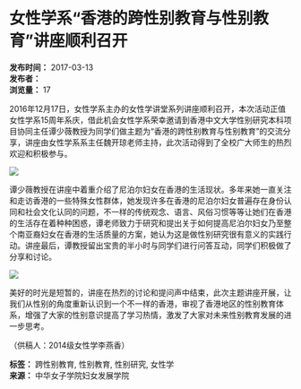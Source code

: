 # 女性学系“香港的跨性别教育与性别教育”讲座顺利召开

**发布时间：** 2017-03-13  
**发布者：**   
**浏览量：** 17  

2016年12月17日，女性学系主办的女性学讲堂系列讲座顺利召开，本次活动正值女性学系15周年系庆，借此机会女性学系荣幸邀请到香港中文大学性别研究本科项目协同主任谭少薇教授为同学们做主题为“香港的跨性别教育与性别教育”的交流分享，讲座由女性学系系主任魏开琼老师主持，此次活动得到了全校广大师生的热烈欢迎和积极参与。  

![](/__local/B/2B/91/D28711472229C17D7FDD3F73199_EF247776_9B9BE.jpg?e=.jpg)  

谭少薇教授在讲座中着重介绍了尼泊尔妇女在香港的生活现状。多年来她一直关注和走访香港的一些特殊女性群体，她发现许多在香港的尼泊尔妇女普遍存在身份认同和社会文化认同的问题，不一样的传统观念、语言、风俗习惯等等让她们在香港的生活存在着种种困惑，谭老师致力于研究和提出关于如何提高尼泊尔妇女乃至整个南亚裔妇女在香港的生活质量的方案，她认为这是做性别研究很有意义的实践行动。讲座最后，谭教授留出宝贵的半小时与同学们进行问答互动，同学们积极做了分享和讨论。    

![](/__local/2/4F/75/EB00528630BF4FBDF5BBD50DB70_ED4AB87F_11348B.jpg?e=.jpg)  

美好的时光是短暂的，讲座在热烈的讨论和提问声中结束，此次主题讲座开展，让我们从性别的角度重新认识到一个不一样的香港，审视了香港地区的性别教育体系，增强了大家的性别意识提高了学习热情，激发了大家对未来性别教育发展的进一步思考。

（供稿人：2014级女性学李燕香）  

**标签：** 跨性别教育, 性别教育, 性别研究, 女性学  
**来源：** 中华女子学院妇女发展学院  
